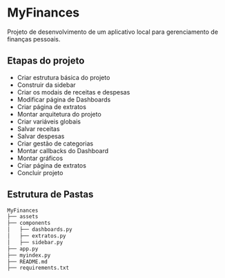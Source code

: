 # MyFinances

Projeto de desenvolvimento de um aplicativo local para gerenciamento de finanças pessoais.

## Etapas do projeto

* Criar estrutura básica do projeto
* Construir da sidebar
* Criar os modais de receitas e despesas
* Modificar página de Dashboards
* Criar página de extratos
* Montar arquitetura do projeto
* Criar variáveis globais
* Salvar receitas
* Salvar despesas
* Criar gestão de categorias
* Montar callbacks do Dashboard
* Montar gráficos
* Criar página de extratos
* Concluir projeto

## Estrutura de Pastas

```txt
MyFinances
├── assets
├── components
│   ├── dashboards.py
│   ├── extratos.py
│   ├── sidebar.py
├── app.py
├── myindex.py
├── README.md
├── requirements.txt
```